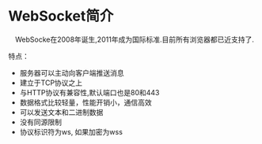# WebSocket简介

&emsp;WebSocke在2008年诞生,2011年成为国际标准.目前所有浏览器都已近支持了.

特点：
* 服务器可以主动向客户端推送消息
* 建立于TCP协议之上
* 与HTTP协议有兼容性,默认端口也是80和443
* 数据格式比较轻量，性能开销小，通信高效
* 可以发送文本和二进制数据
* 没有同源限制
* 协议标识符为ws, 如果加密为wss